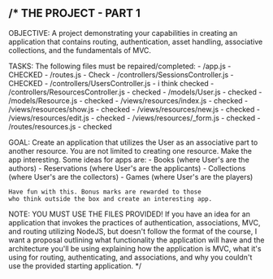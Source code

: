 /*
  THE PROJECT - PART 1
  --------------------

  OBJECTIVE:
    A project demonstrating your capabilities in creating
    an application that contains routing, authentication,
    asset handling, associative collections, and the
    fundamentals of MVC.

  TASKS:
    The following files must be repaired/completed:
    - /app.js - CHECKED
    - /routes.js - Check
    - /controllers/SessionsController.js - CHECKED
    - /controllers/UsersController.js - i think checked
    - /controllers/ResourcesController.js - checked
    - /models/User.js - checked
    - /models/Resource.js - checked
    - /views/resources/index.js - checked
    - /views/resources/show.js - checked
    - /views/resources/new.js - checked
    - /views/resources/edit.js - checked
    - /views/resources/_form.js - checked
    - /routes/resources.js - checked
  
  GOAL:
    Create an application that utilizes the User as an
    associative part to another resource. You are not
    limited to creating one resource. Make the app
    interesting. Some ideas for apps are:
    - Books (where User's are the authors)
    - Reservations (where User's are the applicants)
    - Collections (where User's are the collectors)
    - Games (where User's are the players)

    Have fun with this. Bonus marks are rewarded to those
    who think outside the box and create an interesting app.
  
  NOTE:
    YOU MUST USE THE FILES PROVIDED!
    If you have an idea for an application that invokes the
    practices of authentication, associations, MVC, and routing
    utilizing NodeJS, but doesn't follow the format of the course,
    I want a proposal outlining what functionality the application
    will have and the architecture you'll be using explaining
    how the application is MVC, what it's using for routing,
    authenticating, and associations, and why you couldn't use the
    provided starting application.
*/